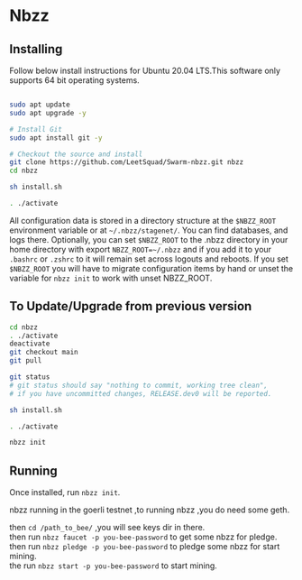 # Nbzz

## Installing

Follow below install instructions for Ubuntu 20.04 LTS.This software only supports 64 bit operating systems.

```bash

sudo apt update
sudo apt upgrade -y

# Install Git
sudo apt install git -y

# Checkout the source and install
git clone https://github.com/LeetSquad/Swarm-nbzz.git nbzz
cd nbzz

sh install.sh

. ./activate

```
All configuration data is stored in a directory structure at the `$NBZZ_ROOT` environment variable or at `~/.nbzz/stagenet/`. You can find databases, and logs there. Optionally, you can set `$NBZZ_ROOT` to the .nbzz directory in your home directory with export `NBZZ_ROOT=~/.nbzz` and if you add it to your `.bashrc` or `.zshrc` to it will remain set across logouts and reboots. If you set `$NBZZ_ROOT` you will have to migrate configuration items by hand or unset the variable for `nbzz init` to work with unset NBZZ_ROOT.

## To Update/Upgrade from previous version

```bash
cd nbzz
. ./activate
deactivate
git checkout main
git pull

git status
# git status should say "nothing to commit, working tree clean", 
# if you have uncommitted changes, RELEASE.dev0 will be reported.

sh install.sh

. ./activate

nbzz init

```

## Running


Once installed, run `nbzz init`.

nbzz running in the goerli testnet ,to running nbzz ,you do need some geth.  

then `cd /path_to_bee/` ,you will see keys dir in there.  
then run `nbzz faucet -p you-bee-password` to get some nbzz for pledge.  
then run `nbzz pledge -p you-bee-password` to pledge some nbzz for start   
mining.  
the run  `nbzz start -p you-bee-password` to  start mining.